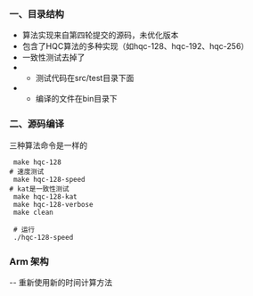 ### 一、目录结构
- 算法实现来自第四轮提交的源码，未优化版本
- 包含了HQC算法的多种实现（如hqc-128、hqc-192、hqc-256）
- 一致性测试去掉了
-  - 测试代码在src/test目录下面
-  - 编译的文件在bin目录下
### 二、源码编译
三种算法命令是一样的
```shell
 make hqc-128
# 速度测试
 make hqc-128-speed
# kat是一致性测试
 make hqc-128-kat
 make hqc-128-verbose
 make clean
 
 # 运行
 ./hqc-128-speed
```
### Arm 架构
-- 重新使用新的时间计算方法
